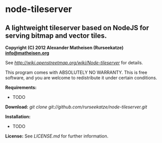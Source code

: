 node-tileserver
===============
A lightweight tileserver based on NodeJS for serving bitmap and vector tiles.
-----------------------------------------------------------------------------

**Copyright (C) 2012 Alexander Matheisen (Rurseekatze) <info@matheisen.org>**

See *http://wiki.openstreetmap.org/wiki/Node-tileserver* for details.

This program comes with ABSOLUTELY NO WARRANTY.
This is free software, and you are welcome to redistribute it under certain conditions.


**Requirements:**

* TODO

**Download:** *git clone git://github.com/rurseekatze/node-tileserver.git*


**Installation:**

* TODO

**License:** See *LICENSE.md* for further information.
